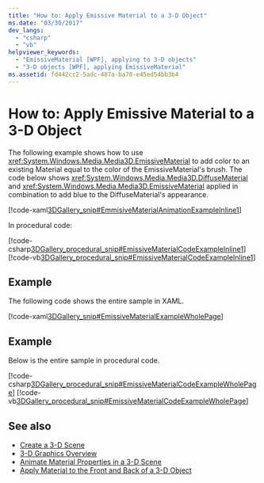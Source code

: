 ```yaml
---
title: "How to: Apply Emissive Material to a 3-D Object"
ms.date: "03/30/2017"
dev_langs: 
  - "csharp"
  - "vb"
helpviewer_keywords: 
  - "EmissiveMaterial [WPF], applying to 3-D objects"
  - "3-D objects [WPF], applying EmissiveMaterial"
ms.assetid: fd442cc2-5adc-487a-ba70-e45ed54bb3b4
---
```

# How to: Apply Emissive Material to a 3-D Object
The following example shows how to use <xref:System.Windows.Media.Media3D.EmissiveMaterial> to add color to an existing Material equal to the color of the EmissiveMaterial's brush. The code below shows <xref:System.Windows.Media.Media3D.DiffuseMaterial> and <xref:System.Windows.Media.Media3D.EmissiveMaterial> applied in combination to add blue to the DiffuseMaterial's appearance.  
  
 [!code-xaml[3DGallery_snip#EmmisiveMaterialAnimationExampleInline1](~/samples/snippets/csharp/VS_Snippets_Wpf/3DGallery_snip/CS/EmissiveMaterialExample.xaml#emmisivematerialanimationexampleinline1)]  
  
 In procedural code:  
  
 [!code-csharp[3DGallery_procedural_snip#EmissiveMaterialCodeExampleInline1](~/samples/snippets/csharp/VS_Snippets_Wpf/3DGallery_procedural_snip/CSharp/EmissiveMaterialExample.cs#emissivematerialcodeexampleinline1)]
 [!code-vb[3DGallery_procedural_snip#EmissiveMaterialCodeExampleInline1](~/samples/snippets/visualbasic/VS_Snippets_Wpf/3DGallery_procedural_snip/visualbasic/emissivematerialexample.vb#emissivematerialcodeexampleinline1)]  
  
## Example  
 The following code shows the entire sample in XAML.  
  
 [!code-xaml[3DGallery_snip#EmissiveMaterialExampleWholePage](~/samples/snippets/csharp/VS_Snippets_Wpf/3DGallery_snip/CS/EmissiveMaterialExample.xaml#emissivematerialexamplewholepage)]  
  
## Example  
 Below is the entire sample in procedural code.  
  
 [!code-csharp[3DGallery_procedural_snip#EmissiveMaterialCodeExampleWholePage](~/samples/snippets/csharp/VS_Snippets_Wpf/3DGallery_procedural_snip/CSharp/EmissiveMaterialExample.cs#emissivematerialcodeexamplewholepage)]
 [!code-vb[3DGallery_procedural_snip#EmissiveMaterialCodeExampleWholePage](~/samples/snippets/visualbasic/VS_Snippets_Wpf/3DGallery_procedural_snip/visualbasic/emissivematerialexample.vb#emissivematerialcodeexamplewholepage)]  
  
## See also
- [Create a 3-D Scene](how-to-create-a-3-d-scene.md)
- [3-D Graphics Overview](3-d-graphics-overview.md)
- [Animate Material Properties in a 3-D Scene](how-to-animate-material-properties-in-a-3-d-scene.md)
- [Apply Material to the Front and Back of a 3-D Object](how-to-apply-material-to-the-front-and-back-of-a-3-d-object.md)
